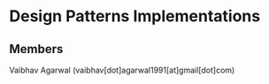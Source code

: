 Design Patterns Implementations
=======

Members
-----------

Vaibhav Agarwal (vaibhav[dot]agarwal1991[at]gmail[dot]com)
